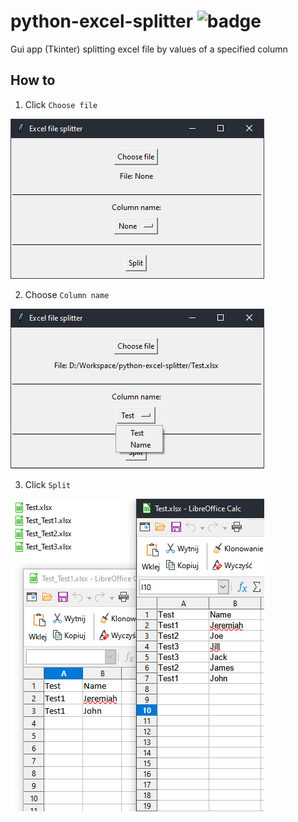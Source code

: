 # python-excel-splitter ![badge](https://action-badges.now.sh/lukpe/python-excel-splitter?action=pyinstaller)
Gui app (Tkinter) splitting excel file by values of a specified column

## How to

1. Click `Choose file`

![alt text](https://github.com/lukpe/python-excel-splitter/blob/master/images/empty.png "Before choosing file")

2. Choose `Column name`

![alt text](https://github.com/lukpe/python-excel-splitter/blob/master/images/loaded.png "Choosing column")

3. Click `Split`

![alt text](https://github.com/lukpe/python-excel-splitter/blob/master/images/split.png "Split excel file")
